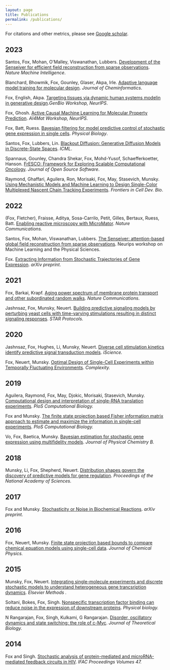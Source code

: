 ```yaml
---
layout: page
title: Publications
permalink: /publications/
---
```

For citations and other metrics, please see [Google scholar](https://scholar.google.com/citations?user=PrYu53UAAAAJ&hl=en&authuser=2). 
## 2023

Santos, Fox, Mohan, O'Malley, Viswanathan, Lubbers. [Development of the Senseiver for efficient field reconstruction from sparse observations](https://www.nature.com/articles/s42256-023-00746-x#citeas). *Nature Machine Intelligence*. 

Blanchard, Bhowmik, Fox, Gounley, Glaser, Akpa, Irle. [Adaptive language model training for molecular design](https://jcheminf.biomedcentral.com/articles/10.1186/s13321-023-00719-7). *Journal of Cheminformatics*. 

Fox, English, Akpa. [Targeting tissues via dynamic human systems modelin in generative design](https://openreview.net/attachment?id=lOIKlYR3vX&name=pdf).*GenBio Workshop, NeurIPS*. 

Fox, Ghosh. [Active Causal Machine Learning for Molecular Property Prediction](https://openreview.net/forum?id=57EslEJNOj). *AI4Mat Workshop, NeurIPS.*

Fox, Batt, Ruess. [Bayesian filtering for model predictive control of stochastic gene expression in single cells](https://iopscience.iop.org/article/10.1088/1478-3975/ace094). *Physical Biology*. 

Santos, Fox, Lubbers, Lin. [Blackout Diffusion: Generative Diffusion Models in Discrete-State Spaces](https://arxiv.org/abs/2305.11089). *ICML*. 

Spannaus, Gounley, Chandra Shekar, Fox, Mohd-Yusof, Schaefferkoetter, Hanson. [FrESCO: Framework for Exploring Scalable Computational Oncology](https://joss.theoj.org/papers/10.21105/joss.05345). *Journal of Open Source Software*. 

Raymond, Ghaffari, Aguilera, Ron, Morisaki, Fox, May, Stasevich, Munsky. [Using Mechanistic Models and Machine Learning to Design Single-Color Multiplexed Nascent Chain Tracking Experiments](https://www.frontiersin.org/articles/10.3389/fcell.2023.1151318/full). *Frontiers in Cell Dev. Bio*.


## 2022 
(Fox, Fletcher), Fraisse, Aditya, Sosa-Carrilo, Petit, Gilles, Bertaux, Ruess, Batt. [Enabling reactive microscopy with MicroMator](https://www.nature.com/articles/s41467-022-29888-z#citeas). *Nature Communications.*

Santos, Fox, Mohan, Viswanathan, Lubbers. [The Senseiver: attention-based global field reconstruction from sparse observations](https://ml4physicalsciences.github.io/2022/files/NeurIPS_ML4PS_2022_173.pdf). Neurips workshop on Machine Learning and the Physical Sciences.

Fox. [Extracting Information from Stochastic Trajectories of Gene Expression](https://arxiv.org/pdf/2206.14874.pdf). *arXiv preprint*. 

## 2021
Fox, Barkai, Krapf. [Aging power spectrum of membrane protein transport and other subordinated random walks](https://www.nature.com/articles/s41467-021-26465-8). *Nature Communications*.

Jashnsaz, Fox, Munsky, Neuert. [Building predictive signaling models by perturbing yeast cells with time-varying stimulations resulting in distinct signaling responses](https://star-protocols.cell.com/protocols/786). *STAR Protocols.*


## 2020 
Jashnsaz, Fox, Hughes, Li, Munsky, Neuert. [Diverse cell stimulation kinetics identify predictive signal transduction models](https://www.cell.com/iscience/fulltext/S2589-0042(20)30757-4). *iScience.*

Fox, Neuert, Munsky. [Optimal Design of Single-Cell Experiments within Temporally Fluctuating Environments](https://www.hindawi.com/journals/complexity/2020/8536365/). *Complexity.* 

## 2019

Aguilera, Raymond, Fox, May, Djokic, Morisaki, Stasevich, Munsky. [Computational design and interpretation of single-RNA translation experiments](https://journals.plos.org/ploscompbiol/article?id=10.1371/journal.pcbi.1007425). *PloS Computational Biology.*

Fox and Munsky. [The finite state projection based Fisher information matrix approach to estimate and maximize the information in single-cell experiments](https://journals.plos.org/ploscompbiol/article?id=10.1371/journal.pcbi.1006365). *PloS Computational Biology.*

Vo, Fox, Baetica, Munsky. [Bayesian estimation for stochastic gene expression using multifidelity models](https://pubs.acs.org/doi/10.1021/acs.jpcb.8b10946). *Journal of Physical Chemistry B.*

## 2018 

Munsky, Li, Fox, Shepherd, Neuert. [Distribution shapes govern the discovery of predictive models for gene regulation](http://www.pnas.org/content/early/2018/06/28/1804060115.short). *Proceedings of the National Academy of Sciences.*
## 2017
Fox and Munsky. [Stochasticity or Noise in Biochemical Reactions](https://arxiv.org/abs/1708.09264). *arXiv preprint.*
## 2016 
Fox, Neuert, Munsky. [Finite state projection based bounds to compare chemical equation models using single-cell data](https://aip.scitation.org/doi/full/10.1063/1.4960505). *Journal of Chemical Physics.* 
## 2015 
Munsky, Fox, Neuert. [Integrating single-molecule experiments and discrete stochastic models to understand heterogeneous gene trancsription dynamics](https://www.sciencedirect.com/science/article/pii/S1046202315002510). *Elsevier Methods .*

Soltani, Bokes, Fox, Singh. [Nonspecific transcription factor binding can reduce noise in the expression of downstream proteins](http://iopscience.iop.org/article/10.1088/1478-3975/12/5/055002/meta). *Physical biology.*

N Rangarajan, Fox, Singh, Kulkami, G Rangarajan. [Disorder, oscillatory dynamics and state switching: the role of c-Myc](https://www.sciencedirect.com/science/article/pii/S0022519315004567). *Journal of Theoretical Biology.*
## 2014
Fox and Singh. [Stochastic analysis of protein-mediated and microRNA-mediated feedback circuits in HIV](https://www.sciencedirect.com/science/article/pii/S1474667016417684). *IFAC Proceedings Volumes 47.* 

